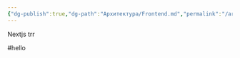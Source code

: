 ```yaml
---
{"dg-publish":true,"dg-path":"Архитектура/Frontend.md","permalink":"/arhitektura/frontend/","noteIcon":""}
---
```


Nextjs trr


#hello